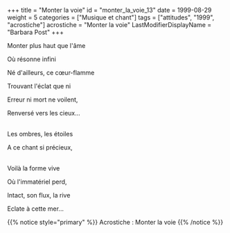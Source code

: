 +++
title = "Monter la voie"
id = "monter_la_voie_13"
date = 1999-08-29
weight = 5
categories = ["Musique et chant"]
tags = ["attitudes", "1999", "acrostiche"]
acrostiche = "Monter la voie"
LastModifierDisplayName = "Barbara Post"
+++

Monter plus haut que l'âme

Où résonne infini

Né d'ailleurs, ce cœur-flamme

Trouvant l'éclat que ni

Erreur ni mort ne voilent,

Renversé vers les cieux...

 \
Les ombres, les étoiles

A ce chant si précieux,

 \
Voilà la forme vive

Où l'immatériel perd,

Intact, son flux, la rive

Eclate à cette mer...

{{% notice style="primary" %}}
Acrostiche : Monter la voie
{{% /notice %}}
